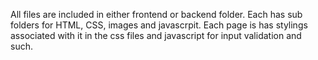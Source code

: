All files are included in either frontend or backend folder. Each has sub folders for HTML, CSS, images and javascrpit. Each page is has stylings associated with it in the css files and javascript for input validation and such. 